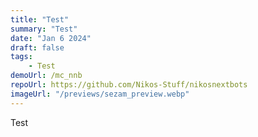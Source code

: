```yaml
---
title: "Test"
summary: "Test"
date: "Jan 6 2024"
draft: false
tags:
    - Test
demoUrl: /mc_nnb
repoUrl: https://github.com/Nikos-Stuff/nikosnextbots
imageUrl: "/previews/sezam_preview.webp"
---
```


Test

